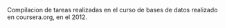 Compilacion de tareas realizadas en el curso de bases de
datos realizado en coursera.org, en el 2012.
